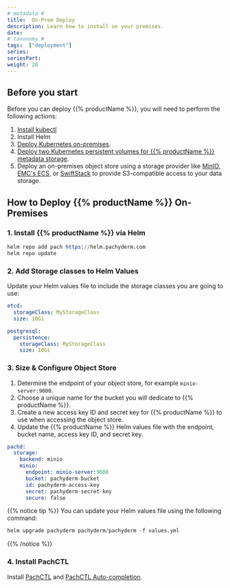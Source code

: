 ```yaml
---
# metadata # 
title:  On-Prem Deploy 
description: Learn how to install on your premises. 
date: 
# taxonomy #
tags:  ["deployment"]
series:
seriesPart: 
weight: 20
---
```

## Before you start 

Before you can deploy {{% productName %}}, you will need to perform the following actions:

1. [Install kubectl](https://kubernetes.io/docs/tasks/tools/)
2. Install Helm
3. [Deploy Kubernetes on-premises](https://kubernetes.io/docs/setup/).
4. [Deploy two Kubernetes persistent volumes for {{% productName %}} metadata storage](https://kubernetes.io/docs/concepts/storage/persistent-volumes/#class-1). 
5. Deploy an on-premises object store  using a storage provider like [MinIO](https://min.io), [EMC's ECS](https://www.delltechnologies.com/en-us/storage/ecs/index.htm), or [SwiftStack](https://www.swiftstack.com/) to provide S3-compatible access to your data storage.

## How to Deploy {{% productName %}} On-Premises

### 1. Install {{% productName %}} via Helm

```s
helm repo add pach https://helm.pachyderm.com
helm repo update
```

### 2. Add Storage classes to Helm Values

Update your Helm values file to include the storage classes you are going to use:

```yaml
etcd:
  storageClass: MyStorageClass
  size: 10Gi

postgresql:
  persistence:
    storageClass: MyStorageClass
    size: 10Gi
```

### 3. Size & Configure Object Store

1. Determine the endpoint of your object store, for example `minio-server:9000`.
2. Choose a unique name for the bucket you will dedicate to {{% productName %}}.
3. Create a new access key ID and secret key for {{% productName %}} to use when accessing the object store.
4. Update the {{% productName %}} Helm values file with the endpoint, bucket name, access key ID, and secret key.

```s
pachd:
  storage:
    backend: minio
    minio:
      endpoint: minio-server:9000
      bucket: pachyderm-bucket
      id: pachyderm-access-key
      secret: pachyderm-secret-key
      secure: false

```

{{% notice tip %}}
You can update your Helm values file using the following command:

```s
helm upgrade pachyderm pachyderm/pachyderm -f values.yml
```
{{% /notice %}}

### 4. Install PachCTL

Install [PachCTL](/{{%release%}}/get-started/first-time-setup) and [PachCTL Auto-completion](/{{%release%}}/set-up/pachctl-autocomplete).
   